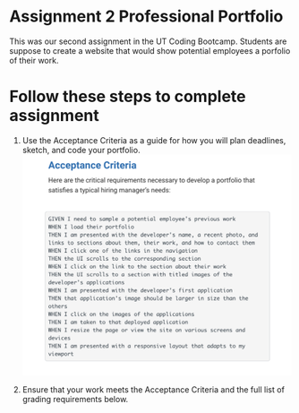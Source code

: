 # Assignment 2 Professional Portfolio

This was our second assignment in the UT Coding Bootcamp.  Students are suppose to create a website that would show potential employees a porfolio of their work. 

# Follow these steps to complete assignment

1. Use the Acceptance Criteria as a guide for how you will plan deadlines, sketch, and code your portfolio.
![Alt text](/assets/images/AcceptanceCriteria.png?raw=true "Acceptance Criteria Image")

2. Ensure that your work meets the Acceptance Criteria and the full list of grading requirements below.
